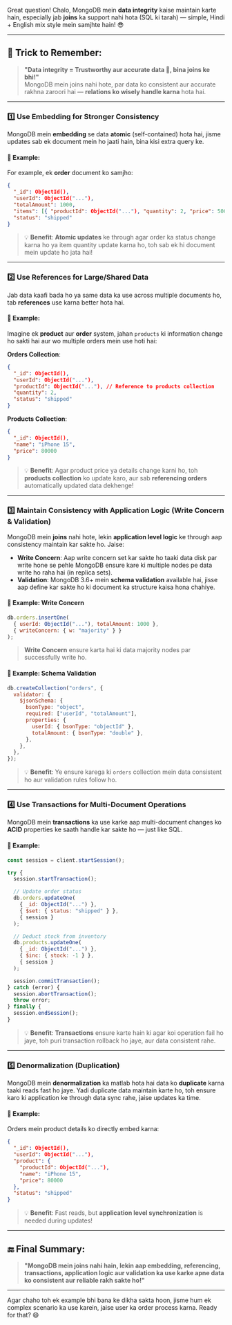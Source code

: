 Great question! Chalo, MongoDB mein **data integrity** kaise maintain karte hain, especially jab **joins** ka support nahi hota (SQL ki tarah) — simple, Hindi + English mix style mein samjhte hain! 😎

---

## 🧠 Trick to Remember:

> **"Data integrity = Trustworthy aur accurate data 💯, bina joins ke bhi!"**  
> MongoDB mein joins nahi hote, par data ko consistent aur accurate rakhna zaroori hai — **relations ko wisely handle karna** hota hai.

---

### 1️⃣ **Use Embedding for Stronger Consistency**

MongoDB mein **embedding** se data **atomic** (self-contained) hota hai, jisme updates sab ek document mein ho jaati hain, bina kisi extra query ke.

#### 🧾 Example:

For example, ek **order** document ko samjho:

```json
{
  "_id": ObjectId(),
  "userId": ObjectId("..."),
  "totalAmount": 1000,
  "items": [{ "productId": ObjectId("..."), "quantity": 2, "price": 500 }],
  "status": "shipped"
}
```

> 💡 **Benefit**: **Atomic updates** ke through agar order ka status change karna ho ya item quantity update karna ho, toh sab ek hi document mein update ho jata hai!

---

### 2️⃣ **Use References for Large/Shared Data**

Jab data kaafi bada ho ya same data ka use across multiple documents ho, tab **references** use karna better hota hai.

#### 🧾 Example:

Imagine ek **product** aur **order** system, jahan `products` ki information change ho sakti hai aur wo multiple orders mein use hoti hai:

**Orders Collection**:

```json
{
  "_id": ObjectId(),
  "userId": ObjectId("..."),
  "productId": ObjectId("..."), // Reference to products collection
  "quantity": 2,
  "status": "shipped"
}
```

**Products Collection**:

```json
{
  "_id": ObjectId(),
  "name": "iPhone 15",
  "price": 80000
}
```

> 💡 **Benefit**: Agar product price ya details change karni ho, toh **products collection** ko update karo, aur sab **referencing orders** automatically updated data dekhenge!

---

### 3️⃣ **Maintain Consistency with Application Logic (Write Concern & Validation)**

MongoDB mein **joins** nahi hote, lekin **application level logic** ke through aap consistency maintain kar sakte ho. Jaise:

- **Write Concern**: Aap write concern set kar sakte ho taaki data disk par write hone se pehle MongoDB ensure kare ki multiple nodes pe data write ho raha hai (in replica sets).
- **Validation**: MongoDB 3.6+ mein **schema validation** available hai, jisse aap define kar sakte ho ki document ka structure kaisa hona chahiye.

#### 🧾 Example: Write Concern

```js
db.orders.insertOne(
  { userId: ObjectId("..."), totalAmount: 1000 },
  { writeConcern: { w: "majority" } }
);
```

> **Write Concern** ensure karta hai ki data majority nodes par successfully write ho.

#### 🧾 Example: Schema Validation

```js
db.createCollection("orders", {
  validator: {
    $jsonSchema: {
      bsonType: "object",
      required: ["userId", "totalAmount"],
      properties: {
        userId: { bsonType: "objectId" },
        totalAmount: { bsonType: "double" },
      },
    },
  },
});
```

> 💡 **Benefit**: Ye ensure karega ki `orders` collection mein data consistent ho aur validation rules follow ho.

---

### 4️⃣ **Use Transactions for Multi-Document Operations**

MongoDB mein **transactions** ka use karke aap multi-document changes ko **ACID** properties ke saath handle kar sakte ho — just like SQL.

#### 🧾 Example:

```js
const session = client.startSession();

try {
  session.startTransaction();

  // Update order status
  db.orders.updateOne(
    { _id: ObjectId("...") },
    { $set: { status: "shipped" } },
    { session }
  );

  // Deduct stock from inventory
  db.products.updateOne(
    { _id: ObjectId("...") },
    { $inc: { stock: -1 } },
    { session }
  );

  session.commitTransaction();
} catch (error) {
  session.abortTransaction();
  throw error;
} finally {
  session.endSession();
}
```

> 💡 **Benefit**: **Transactions** ensure karte hain ki agar koi operation fail ho jaye, toh puri transaction rollback ho jaye, aur data consistent rahe.

---

### 5️⃣ **Denormalization (Duplication)**

MongoDB mein **denormalization** ka matlab hota hai data ko **duplicate** karna taaki reads fast ho jaye. Yadi duplicate data maintain karte ho, toh ensure karo ki application ke through data sync rahe, jaise updates ka time.

#### 🧾 Example:

Orders mein product details ko directly embed karna:

```json
{
  "_id": ObjectId(),
  "userId": ObjectId("..."),
  "product": {
    "productId": ObjectId("..."),
    "name": "iPhone 15",
    "price": 80000
  },
  "status": "shipped"
}
```

> 💡 **Benefit**: Fast reads, but **application level synchronization** is needed during updates!

---

## 🔚 Final Summary:

> **"MongoDB mein joins nahi hain, lekin aap **embedding**, **referencing**, **transactions**, **application logic** aur **validation** ka use karke apne data ko consistent aur reliable rakh sakte ho!"**

---

Agar chaho toh ek example bhi bana ke dikha sakta hoon, jisme hum ek complex scenario ka use karein, jaise user ka order process karna. Ready for that? 😄

